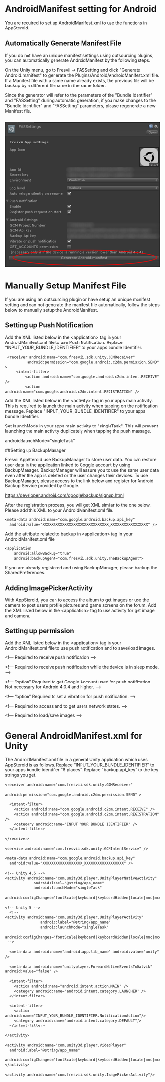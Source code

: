#  AndroidManifest setting for Android

You are required to set up AndroidManifest.xml to use the functions in AppSteroid.

## Automatically Generate Manifest File

If you do not have an unique manifest settings using outsourcing plugins, you can automatically generate AndroidManifest by the following steps.

On the Unity menu, go to Fresvii -> FASSetting and click "Generate Android.manifest" to generate the Plugins/Android/AndroidManifest.xml file. If a Manifest file with a same name already exists, the previous file will be backup by a different filename in the same folder.

Since the generator will refer to the parameters of the "Bundle Identifier" and "FASSetting" during automatic generation, if you make changes to the "Bundle Identifier" and "FASSetting" parameters, please regenerate a new Manifest file.

![](Images/AndroidManifestAutoGenerate.png)
----
# Manually Setup Manifest File

If you are using an outsourcing plugin or have setup an unique manifest setting and can not generate the manifest file automatically, follow the steps below to manually setup the AndroidManifest.

## Setting up Push Notification

Add the XML listed below in the  \<application\> tag in your AndroidManifest.xml file to use Push Notification.  Replace “INPUT_YOUR_BUNDLE_IDENTIFIER" to your apps bundle Identifier.

     <receiver android:name="com.fresvii.sdk.unity.GCMReceiver"
              android:permission="com.google.android.c2dm.permission.SEND" >
         <intent-filter>
             <action android:name="com.google.android.c2dm.intent.RECEIVE" />
             <action android:name="com.google.android.c2dm.intent.REGISTRATION" />
   <category android:name="INPUT_YOUR_BUNDLE_IDENTIFIER" />
       </intent-filter>
 </receiver>

 <service android:name="com.fresvii.sdk.unity.GCMIntentService" />

Add the XML listed below in the \<activity\> tag in your apps main activity.  This is required to launch the main activity when tapping on the notification message. Replace "INPUT_YOUR_BUNDLE_IDENTIFIER" to your apps bundle Identifier.

 <intent-filter>
          <action android:name="com.fresvii.sdk.unity.NotificationAction"/>
          <action android:name="INPUT_YOUR_BUNDLE_IDENTIFIER.NotificationAction"/>
 </intent-filter>

Set launchMode in your apps main activity to "singleTask". This will prevent launching the main activity duplicately when tapping the push massage.

  android:launchMode="singleTask"

##Setting up BackupManager

Fresvii AppSteroid use BackupManager to store user data.  You can restore user data in the application linked to Goggle account by using BackupManager.  BackupManager will assure you to use the same user data even after the app is deleted or the user changes their devices.  To use BackupManager, please access to the link below and register for Android Backup Service provided by Google.

https://developer.android.com/google/backup/signup.html

After the registration process, you will get XML similar to the one below.  Please add this XML to your AndroidManifest.xml file.

    <meta-data android:name="com.google.android.backup.api_key"
      android:value="XXXXXXXXXXXXXXXXXXXXXXXXXXXXXX_XXXXXXXXXXXXXXXXX" />

Add the attribute related to backup in \<application\> tag in your AndroidManifest.xml file.

    <application
        android:allowBackup="true"
        android:backupAgent="com.fresvii.sdk.unity.TheBackupAgent">


If you are already registered and using BackupManager, please backup the SharedPreferences.

## Adding ImagePickerActivity

With AppSteroid, you can to access the album to get images or use the camera to post users profile pictures and game screens on the forum. Add the XML listed below in the \<application\> tag to use activity for get image and camera.

 <activity android:name="com.fresvii.sdk.unity.ImagePickerActivity"/>

## Setting up permission

Add the XML listed below in the \<application\> tag in your AndroidManifest.xml file to use push notification and to save/load images.

 <!— Required to receive push notification  -->
 <permission android:name="INPUT_YOUR_BUNDLE_IDENTIFIER.permission.C2D_MESSAGE"
         android:protectionLevel="signature" />
 <uses-permission android:name="INPUT_YOUR_BUNDLE_IDENTIFIER.permission.C2D_MESSAGE" />
 <uses-permission android:name="com.google.android.c2dm.permission.RECEIVE" />

 <!— Required to receive push notification while the device is in sleep mode. -->
 <uses-permission android:name="android.permission.WAKE_LOCK" />

 <!— “option” Required to get Google Account used for push notification.  Not necessary for Android 4.0.4 and higher. -->
 <uses-permission android:name="android.permission.GET_ACCOUNTS" />

 <!— “option” Required to set a vibration for push notification. -->
 <uses-permission android:name="android.permission.VIBRATE"/>

 <!— Required to access and to get users network states. -->
 <uses-permission android:name="android.permission.INTERNET" />
 <uses-permission android:name="android.permission.ACCESS_NETWORK_STATE" />

 <!— Required to load/save images -->
 <uses-permission android:name="android.permission.WRITE_EXTERNAL_STORAGE" />
 <uses-permission android:name="android.permission.READ_EXTERNAL_STORAGE" />
 <uses-permission android:name="android.permission.MANAGE_DOCUMENTS" />

 <!-- Group Conference（Voice Chat -->
 <uses-permission android:name="android.permission.RECORD_AUDIO" />

# General AndroidManifest.xml for Unity

The AndroidManifest.xml file in a general Unity application which uses AppSteroid is as follows.  Replace “INPUT_YOUR_BUNDLE_IDENTIFIER" to your apps bundle Identifier "5 places".
Replace "backup.api_key" to the key strings you get.

  <?xml version="1.0" encoding="utf-8"?>

  <manifest xmlns:android="http://schemas.android.com/apk/res/android" package="INPUT_YOUR_BUNDLE_IDENTIFIER" android:installLocation="preferExternal" android:versionCode="1" android:versionName="1.0">

  <supports-screens android:smallScreens="true"
         android:normalScreens="true"
            android:largeScreens="true"
            android:xlargeScreens="true"
            android:anyDensity="true" />

  <permission android:name="INPUT_YOUR_BUNDLE_IDENTIFIER.permission.C2D_MESSAGE"
              android:protectionLevel="signature" />
  <uses-permission android:name="INPUT_YOUR_BUNDLE_IDENTIFIER.permission.C2D_MESSAGE" />
  <uses-permission android:name="com.google.android.c2dm.permission.RECEIVE" />
  <uses-permission android:name="android.permission.WAKE_LOCK" />
  <uses-permission android:name="android.permission.INTERNET" />
  <uses-permission android:name="android.permission.GET_ACCOUNTS" />
  <uses-permission android:name="android.permission.VIBRATE"/>
  <uses-permission android:name="android.permission.ACCESS_NETWORK_STATE" />
  <uses-permission android:name="android.permission.WRITE_EXTERNAL_STORAGE" />
  <uses-permission android:name="android.permission.READ_EXTERNAL_STORAGE" />
  <uses-permission android:name="android.permission.RECORD_AUDIO" />
    <uses-permission android:name="android.permission.MANAGE_DOCUMENTS" />

  <application
       android:icon="@drawable/app_icon"
       android:label="@string/app_name"
       android:debuggable="false"
    android:allowBackup="true"
       android:backupAgent="com.fresvii.sdk.unity.TheBackupAgent">

    <receiver android:name="com.fresvii.sdk.unity.GCMReceiver"
               android:permission="com.google.android.c2dm.permission.SEND" >

      <intent-filter>
        <action android:name="com.google.android.c2dm.intent.RECEIVE" />
        <action android:name="com.google.android.c2dm.intent.REGISTRATION" />
        <category android:name="INPUT_YOUR_BUNDLE_IDENTIFIER" />
      </intent-filter>

    </receiver>

    <service android:name="com.fresvii.sdk.unity.GCMIntentService" />

    <meta-data android:name="com.google.android.backup.api_key"
      android:value="XXXXXXXXXXXXXXXXXX_XXXXXXXXXXXXXXXXXX" />

	<!-- Unity 4.6 -->
    <activity android:name="com.unity3d.player.UnityPlayerNativeActivity"
                 android:label="@string/app_name"
                 android:launchMode="singleTask"
                 android:configChanges="fontScale|keyboard|keyboardHidden|locale|mnc|mcc|navigation|orientation|screenLayout|screenSize|smallestScreenSize|uiMode|touchscreen">

	<!-- Unity 5 -->
      <!--
	<activity android:name="com.unity3d.player.UnityPlayerActivity"
                    android:label="@string/app_name"
                    android:launchMode="singleTask"
                    android:configChanges="fontScale|keyboard|keyboardHidden|locale|mnc|mcc|navigation|orientation|screenLayout|screenSize|smallestScreenSize|uiMode|touchscreen">
	 -->

      <meta-data android:name="android.app.lib_name" android:value="unity" />

      <meta-data android:name="unityplayer.ForwardNativeEventsToDalvik" android:value="false" />

      <intent-filter>
        <action android:name="android.intent.action.MAIN" />
        <category android:name="android.intent.category.LAUNCHER" />
      </intent-filter>

      <intent-filter>
        <action android:name="INPUT_YOUR_BUNDLE_IDENTIFIER.NotificationAction"/>
        <category android:name="android.intent.category.DEFAULT"/>
      </intent-filter>

    </activity>

    <activity android:name="com.unity3d.player.VideoPlayer"
      android:label="@string/app_name"
      android:configChanges="fontScale|keyboard|keyboardHidden|locale|mnc|mcc|navigation|orientation|screenLayout|screenSize|smallestScreenSize|uiMode|touchscreen">
    </activity>

    <activity android:name="com.fresvii.sdk.unity.ImagePickerActivity"/>

  </application>

  <uses-feature android:glEsVersion="0x00020000" />

  <uses-sdk android:minSdkVersion="10" android:targetSdkVersion="14" />

  </manifest>
